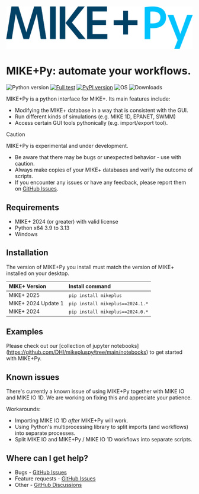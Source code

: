 ![logo](https://raw.githubusercontent.com/DHI/mikepluspy/main/images/logo/mikeplus-py.svg)
# MIKE+Py: automate your workflows.
 ![Python version](https://img.shields.io/pypi/pyversions/mikeplus.svg)
 [![Full test](https://github.com/DHI/mikepluspy/actions/workflows/full_test.yml/badge.svg)](https://github.com/DHI/mikepluspy/actions/workflows/full_test.yml)
[![PyPI version](https://badge.fury.io/py/mikeplus.svg)](https://badge.fury.io/py/mikeplus)
![OS](https://img.shields.io/badge/OS-Windows-blue)
![Downloads](https://img.shields.io/pypi/dm/mikeplus)

MIKE+Py is a python interface for MIKE+. Its main features include:
* Modifying the MIKE+ database in a way that is consistent with the GUI.
* Run different kinds of simulations (e.g. MIKE 1D, EPANET, SWMM)
* Access certain GUI tools pythonically (e.g. import/export tool).

> [!CAUTION]
> MIKE+Py is experimental and under development.
> * Be aware that there may be bugs or unexpected behavior - use with caution.
> * Always make copies of your MIKE+ databases and verify the outcome of scripts.
> * If you encounter any issues or have any feedback, please report them on [GitHub Issues](https://github.com/DHI/mikepluspy/issues).

## Requirements
* MIKE+ 2024 (or greater) with valid license
* Python x64 3.9 to 3.13
* Windows

## Installation

The version of MIKE+Py you install must match the version of MIKE+ installed on your desktop. 

| MIKE+ Version | Install command|
|:--------------|:---------------|
| MIKE+ 2025 | `pip install mikeplus` |
| MIKE+ 2024 Update 1 | `pip install mikeplus==2024.1.*` |
| MIKE+ 2024 | `pip install mikeplus==2024.0.*` |


## Examples
Please check out our [collection of jupyter notebooks] (https://github.com/DHI/mikepluspy/tree/main/notebooks) to get started with MIKE+Py.

## Known issues

There's currently a known issue of using MIKE+Py together with MIKE IO and MIKE IO 1D.  We are working on fixing this and appreciate your patience.

Workarounds:
* Importing MIKE IO 1D *after* MIKE+Py will work.
* Using Python's multiprocessing library to split imports (and workflows) into separate processes.
* Split MIKE IO  and MIKE+Py / MIKE IO 1D workflows into separate scripts.

## Where can I get help?
* Bugs - [GitHub Issues](https://github.com/DHI/mikepluspy/issues)
* Feature requests - [GitHub Issues](https://github.com/DHI/mikepluspy/issues) 
* Other - [GitHub Discussions](http://github.com/DHI/mikepluspy/discussions)
